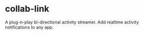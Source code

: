 # collab-link
A plug-n-play bi-directional activity streamer. Add realtime activity notifications to any app.
